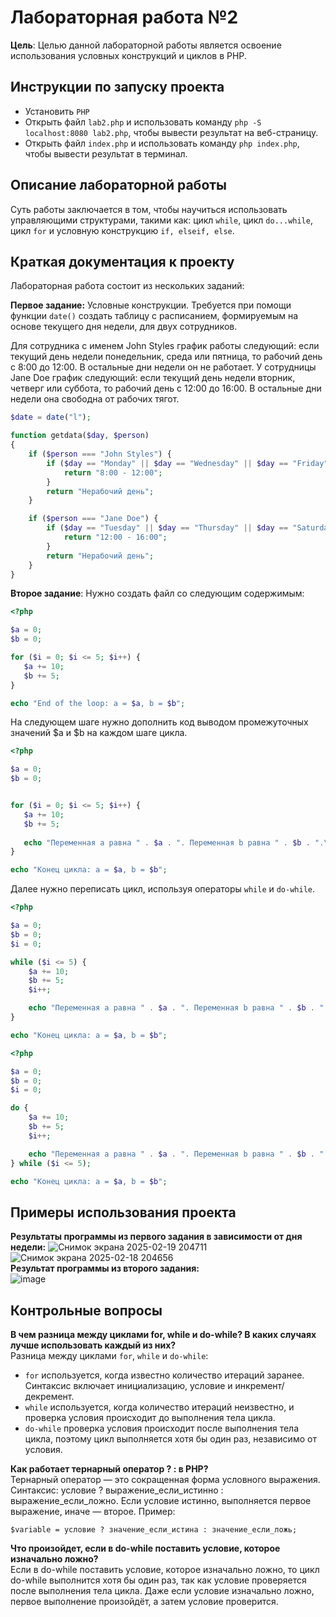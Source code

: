 # Лабораторная работа №2
**Цель**: Целью данной лабораторной работы является освоение использования условных конструкций и циклов в PHP.

## Инструкции по запуску проекта
- Установить `PHP`
- Открыть файл `lab2.php` и использовать команду `php -S localhost:8080 lab2.php`, чтобы вывести результат на веб-страницу.
- Открыть файл `index.php` и использовать команду `php index.php`, чтобы вывести результат в терминал.
  
## Описание лабораторной работы
Суть работы заключается в том, чтобы научиться использовать управляющими структурами, такими как: цикл `while`, цикл `do...while`, цикл `for` и условную конструкцию `if, elseif, else`.

## Краткая документация к проекту
Лабораторная работа состоит из нескольких заданий: 

**Первое задание:** Условные конструкции. Требуется при помощи функции `date()` создать таблицу с расписанием, формируемым на основе текущего дня недели, для двух сотрудников.  
  
Для сотрудника с именем John Styles график работы следующий: если текущий день недели понедельник, среда или пятница, то рабочий день с 8:00 до 12:00. В остальные дни недели он не работает. У сотрудницы Jane Doe график следующий: если текущий день недели вторник, четверг или суббота, то рабочий день с 12:00 до 16:00. В остальные дни недели она свободна от рабочих тягот.
```php
$date = date("l");

function getdata($day, $person)
{
    if ($person === "John Styles") {
        if ($day == "Monday" || $day == "Wednesday" || $day == "Friday") {
            return "8:00 - 12:00";
        }
        return "Нерабочий день";
    }

    if ($person === "Jane Doe") {
        if ($day == "Tuesday" || $day == "Thursday" || $day == "Saturday") {
            return "12:00 - 16:00";
        }
        return "Нерабочий день";
    }
}
```


**Второе задание**: Нужно создать файл со следующим содержимым:
```php
<?php

$a = 0;
$b = 0;

for ($i = 0; $i <= 5; $i++) {
   $a += 10;
   $b += 5;
}

echo "End of the loop: a = $a, b = $b";
```
На следующем шаге нужно дополнить код выводом промежуточных значений $a и $b на каждом шаге цикла.
```php
<?php

$a = 0;
$b = 0;


for ($i = 0; $i <= 5; $i++) {
   $a += 10;
   $b += 5;
   
   echo "Переменная a равна " . $a . ". Переменная b равна " . $b . ".\n";
}

echo "Конец цикла: a = $a, b = $b";
```
Далее нужно переписать цикл, используя операторы `while` и `do-while`.
```php
<?php

$a = 0;
$b = 0;
$i = 0;

while ($i <= 5) {
    $a += 10;
    $b += 5;
    $i++;

    echo "Переменная a равна " . $a . ". Переменная b равна " . $b . ".\n";
}

echo "Конец цикла: a = $a, b = $b";
```
```php
<?php

$a = 0;
$b = 0;
$i = 0;

do {
    $a += 10;
    $b += 5;
    $i++;

    echo "Переменная a равна " . $a . ". Переменная b равна " . $b . ".\n";
} while ($i <= 5);

echo "Конец цикла: a = $a, b = $b";
```

## Примеры использования проекта
**Результаты программы из первого задания в зависимости от дня недели:**
![Снимок экрана 2025-02-19 204711](https://github.com/user-attachments/assets/57637719-4374-4c6b-af60-fefb8fb75162)
![Снимок экрана 2025-02-18 204656](https://github.com/user-attachments/assets/f6f7975d-0a79-4c04-87c1-ab29caf32b04)  
**Результат программы из второго задания:**   
![image](https://github.com/user-attachments/assets/51adb81b-bfd3-430e-a91c-c04a7bd9b366)


## Контрольные вопросы
**В чем разница между циклами for, while и do-while? В каких случаях лучше использовать каждый из них?**  
Разница между циклами `for`, `while` и `do-while`:
- `for` используется, когда известно количество итераций заранее. Синтаксис включает инициализацию, условие и инкремент/декремент.
- `while` используется, когда количество итераций неизвестно, и проверка условия происходит до выполнения тела цикла.
- `do-while` проверка условия происходит после выполнения тела цикла, поэтому цикл выполняется хотя бы один раз, независимо от условия.  

**Как работает тернарный оператор ? : в PHP?**   
Тернарный оператор — это сокращенная форма условного выражения. Синтаксис: условие ? выражение_если_истинно : выражение_если_ложно. Если условие истинно, выполняется первое выражение, иначе — второе. Пример:
```
$variable = условие ? значение_если_истина : значение_если_ложь;
```

**Что произойдет, если в do-while поставить условие, которое изначально ложно?**  
Если в do-while поставить условие, которое изначально ложно, то цикл do-while выполнится хотя бы один раз, так как условие проверяется после выполнения тела цикла. Даже если условие изначально ложно, первое выполнение произойдёт, а затем условие проверится.


